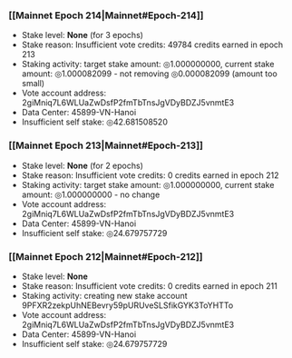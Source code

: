 ### [[Mainnet Epoch 214|Mainnet#Epoch-214]]
* Stake level: **None** (for 3 epochs)
* Stake reason: Insufficient vote credits: 49784 credits earned in epoch 213
* Staking activity: target stake amount: ◎1.000000000, current stake amount: ◎1.000082099 - not removing ◎0.000082099 (amount too small)
* Vote account address: 2giMniq7L6WLUaZwDsfP2fmTbTnsJgVDyBDZJ5vnmtE3
* Data Center: 45899-VN-Hanoi
* Insufficient self stake: ◎42.681508520
### [[Mainnet Epoch 213|Mainnet#Epoch-213]]
* Stake level: **None** (for 2 epochs)
* Stake reason: Insufficient vote credits: 0 credits earned in epoch 212
* Staking activity: target stake amount: ◎1.000000000, current stake amount: ◎1.000000000 - no change
* Vote account address: 2giMniq7L6WLUaZwDsfP2fmTbTnsJgVDyBDZJ5vnmtE3
* Data Center: 45899-VN-Hanoi
* Insufficient self stake: ◎24.679757729
### [[Mainnet Epoch 212|Mainnet#Epoch-212]]
* Stake level: **None**
* Stake reason: Insufficient vote credits: 0 credits earned in epoch 211
* Staking activity: creating new stake account 9PFXR2zekpUhNEBevry59pURUveSLSfikGYK3ToYHTTo
* Vote account address: 2giMniq7L6WLUaZwDsfP2fmTbTnsJgVDyBDZJ5vnmtE3
* Data Center: 45899-VN-Hanoi
* Insufficient self stake: ◎24.679757729